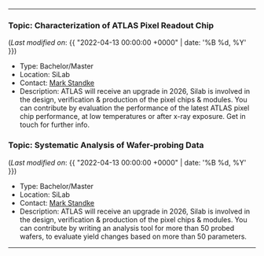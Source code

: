 ***

### Topic: Characterization of ATLAS Pixel Readout Chip 

(_Last modified on_: {{ "2022-04-13 00:00:00 +0000" | date: '%B %d, %Y' }})

- Type: Bachelor/Master
- Location: SiLab
- Contact: [Mark Standke](mailto:standke@physik.uni-bonn.de)
- Description: ATLAS will receive an upgrade in 2026, Silab is involved in the design, verification & production of the pixel chips & modules. You can contribute by evaluation the performance of the latest ATLAS pixel chip performance, at low temperatures or after x-ray exposure. Get in touch for further info.

### Topic: Systematic Analysis of Wafer-probing Data

(_Last modified on_: {{ "2022-04-13 00:00:00 +0000" | date: '%B %d, %Y' }})

- Type: Bachelor/Master
- Location: SiLab
- Contact: [Mark Standke](mailto:standke@physik.uni-bonn.de)
- Description: ATLAS will receive an upgrade in 2026, Silab is involved in the design, verification & production of the pixel chips & modules. You can contribute by writing an analysis tool for more than 50 probed wafers, to evaluate yield changes based on more than 50 parameters.

*** 